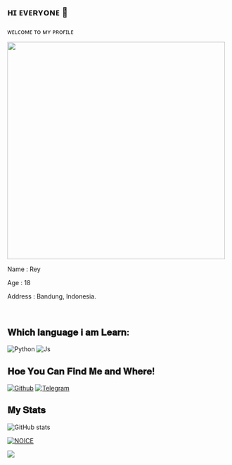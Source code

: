 ## ʜɪ ᴇᴠᴇʀʏᴏɴᴇ :wave:<p>
<p>ᴡᴇʟᴄᴏᴍᴇ ᴛᴏ ᴍʏ ᴘʀᴏғɪʟᴇ<p>



<img src="https://camo.githubusercontent.com/992babdffd8c74a1502de375fbdf7e4d54773242/68747470733a2f2f6d656469612e67697068792e636f6d2f6d656469612f53576f536b4e36447854737a71494b4571762f67697068792e676966" width="495px">

<p>Name : Rey</p>
<p>Age : 18</p>
<p>Address : Bandung, Indonesia.</p>
<br>

## 𝐖𝐡𝐢𝐜𝐡 𝐥𝐚𝐧𝐠𝐮𝐚𝐠𝐞 𝐢 𝐚𝐦 𝐋𝐞𝐚𝐫𝐧:

![Python](https://img.shields.io/badge/Python-3776AB?style=for-the-badge&logo=python&logoColor=white)
![Js](https://img.shields.io/badge/JavaScript-323330?style=for-the-badge&logo=javascript&logoColor=F7DF1E)

## 𝐇𝐨𝐞 𝐘𝐨𝐮 𝐂𝐚𝐧 𝐅𝐢𝐧𝐝 𝐌𝐞 𝐚𝐧𝐝 𝐖𝐡𝐞𝐫𝐞!

[![Github](https://img.shields.io/badge/-Github-181717?style=for-the-badge&logo=Github&logoColor=white)](https://github.com/reyn0pe)
[![Telegram](https://img.shields.io/badge/Telegram-2CA5E0?style=for-the-badge&logo=telegram&logoColor=white)](https://telegram.me/xyreynld)

## 𝐌𝐲 𝐒𝐭𝐚𝐭𝐬
![ GitHub stats](https://github-readme-stats.vercel.app/api?username=reyn0pe&show_icons=true&theme=radical)

[![NOICE](https://github-readme-stats.vercel.app/api/top-langs/?username=reyn0pe&layout=compact&theme=midnight-purple&hide=Css)](https://github.com/thesanzu)

![](https://visitor-badge.laobi.icu/badge?page_id=reyn0pe)
